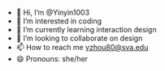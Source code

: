 - 👋 Hi, I’m @Yinyin1003
- 👀 I’m interested in coding
- 🌱 I’m currently learning interaction design
- 💞️ I’m looking to collaborate on design
- 📫 How to reach me yzhou80@sva.edu
- 😄 Pronouns: she/her

<!---
Yinyin1003/Yinyin1003 is a ✨ special ✨ repository because its `README.md` (this file) appears on your GitHub profile.
You can click the Preview link to take a look at your changes.
--->
